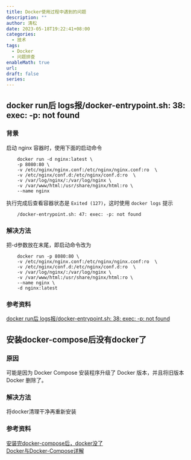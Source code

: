 ```yaml
---
title: Docker使用过程中遇到的问题
description: ""
author: 清松
date: 2023-05-18T19:22:41+08:00
categories:
  - 技术
tags:
  - Docker
  - 问题排查
enableMath: true
url: 
draft: false
series:
---
```

## docker run后 logs报/docker-entrypoint.sh: 38: exec: -p: not found
### 背景
启动 nginx 容器时，使用下面的启动命令
```
    docker run -d nginx:latest \
    -p 8080:80 \
    -v /etc/nginx/nginx.conf:/etc/nginx/nginx.conf:ro  \
    -v /etc/nginx/conf.d:/etc/nginx/conf.d:ro  \
    -v /var/log/nginx/:/var/log/nginx \
    -v /var/www/html:/usr/share/nginx/html:ro \
    --name nginx 
```
执行完成后查看容器状态是 `Exited (127)`，这时使用 `docker logs` 提示
```
    /docker-entrypoint.sh: 47: exec: -p: not found
```
### 解决方法
把-d参数放在末尾，即启动命令改为
```
    docker run -p 8080:80 \
    -v /etc/nginx/nginx.conf:/etc/nginx/nginx.conf:ro  \
    -v /etc/nginx/conf.d:/etc/nginx/conf.d:ro  \
    -v /var/log/nginx/:/var/log/nginx \
    -v /var/www/html:/usr/share/nginx/html:ro \
    --name nginx \
    -d nginx:latest 
```
### 参考资料
[docker run后 logs报/docker-entrypoint.sh: 38: exec: -p: not found](https://blog.csdn.net/weixin_43895897/article/details/127944602?spm=1001.2101.3001.6650.3\&utm_medium=distribute.pc_relevant.none-task-blog-2%7Edefault%7EBlogCommendFromBaidu%7ERate-3-127944602-blog-80617448.235%5Ev36%5Epc_relevant_default_base3\&depth_1-utm_source=distribute.pc_relevant.none-task-blog-2%7Edefault%7EBlogCommendFromBaidu%7ERate-3-127944602-blog-80617448.235%5Ev36%5Epc_relevant_default_base3\&utm_relevant_index=6)

## 安装docker-compose后没有docker了
### 原因
可能是因为 Docker Compose 安装程序升级了 Docker 版本，并且将旧版本 Docker 删除了。
### 解决方法
将docker清理干净再重新安装
### 参考资料
[安装完docker-compose后，docker没了](http://linuxcpp.0voice.com/?id=38263)\
[Docker与Docker-Compose详解](https://blog.csdn.net/qq_44973159/article/details/121357388)

